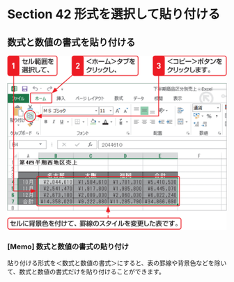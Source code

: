 # Section 42 形式を選択して貼り付ける

## 数式と数値の書式を貼り付ける

![](001.png)

### [Memo] 数式と数値の書式の貼り付け

貼り付ける形式を＜数式と数値の書式＞にすると、表の罫線や背景色などを除いて、数式と数値の書式だけを貼り付けることができます。
